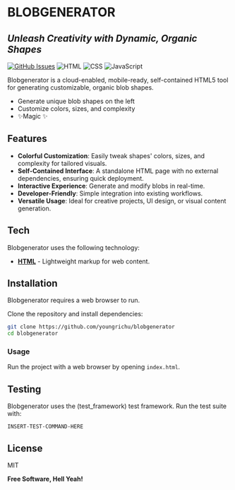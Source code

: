 # BLOBGENERATOR
## _Unleash Creativity with Dynamic, Organic Shapes_

[![GitHub Issues](https://img.shields.io/github/issues/youngrichu/blobgenerator)](https://github.com/youngrichu/blobgenerator/issues)
![HTML](https://img.shields.io/badge/-HTML-e34c26?style=flat-square&logo=html5&logoColor=white)
![CSS](https://img.shields.io/badge/-CSS-563d7c?style=flat-square&logo=css3&logoColor=white)
![JavaScript](https://img.shields.io/badge/-JavaScript-f1e05a?style=flat-square&logo=javascript&logoColor=black)

Blobgenerator is a cloud-enabled, mobile-ready, self-contained HTML5 tool for generating customizable, organic blob shapes.

- Generate unique blob shapes on the left
- Customize colors, sizes, and complexity
- ✨Magic ✨

## Features

- **Colorful Customization**: Easily tweak shapes' colors, sizes, and complexity for tailored visuals.
- **Self-Contained Interface**: A standalone HTML page with no external dependencies, ensuring quick deployment.
- **Interactive Experience**: Generate and modify blobs in real-time.
- **Developer-Friendly**: Simple integration into existing workflows.
- **Versatile Usage**: Ideal for creative projects, UI design, or visual content generation.

## Tech

Blobgenerator uses the following technology:

- **[HTML]** - Lightweight markup for web content.

## Installation

Blobgenerator requires a web browser to run.

Clone the repository and install dependencies:

```sh
git clone https://github.com/youngrichu/blobgenerator
cd blobgenerator
```

### Usage

Run the project with a web browser by opening `index.html`.

## Testing

Blobgenerator uses the (test_framework) test framework. Run the test suite with:
```
INSERT-TEST-COMMAND-HERE
```

## License

MIT

**Free Software, Hell Yeah!**

[//]: # (Reference links)
[html]: <https://html.spec.whatwg.org/>
